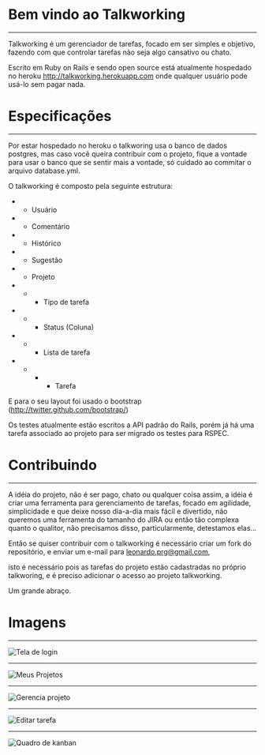 Bem vindo ao Talkworking
========================
***

Talkworking é um gerenciador de tarefas, focado em ser simples e objetivo, fazendo com que controlar tarefas não seja algo cansativo ou chato.

Escrito em Ruby on Rails e sendo open source está atualmente hospedado no heroku http://talkworking.herokuapp.com onde qualquer usuário pode usá-lo sem pagar nada.

Especificações
==============
***

Por estar hospedado no heroku o talkworing usa o banco de dados postgres,  mas caso você queira contribuir com o projeto, fique a vontade para usar o banco que se sentir  mais a vontade, só cuidado ao commitar o arquivo database.yml.


O talkworking é composto pela seguinte estrutura:

* - Usuário
* - Comentário
* - Histórico
* - Sugestão
* - Projeto
* - - Tipo de tarefa
* - - Status (Coluna)
* - - Lista de tarefa
* - - - Tarefa

E para o seu layout foi usado o bootstrap (http://twitter.github.com/bootstrap/)

Os testes atualmente estão escritos a API padrão do Rails, porém já há uma tarefa associado ao projeto para ser migrado os testes para RSPEC.

Contribuindo
============
***

A idéia do projeto, não é ser pago, chato ou qualquer coisa assim, a idéia é criar uma ferramenta para gerenciamento de tarefas, focado em agilidade, simplicidade e que deixe nosso dia-a-dia mais fácil e divertido, não queremos uma ferramenta do tamanho do JIRA ou então tão complexa quanto o qualitor, não precisamos disso, particularmente, detestamos elas...

Então se quiser contribuir com o talkworking é necessário criar um fork do repositório, e enviar um e-mail para leonardo.prg@gmail.com,

isto é necessário pois as tarefas do projeto estão cadastradas no próprio talkworing, e é preciso adicionar o acesso ao projeto talkworking.

Um grande abraço.

Imagens
==============
***


![Tela de login](https://raw.github.com/leonardoprg/talkworking/master/public/talkworking/login.png)

***

![Meus Projetos](https://raw.github.com/leonardoprg/talkworking/master/public/talkworking/projetos.png)

***

![Gerencia projeto](https://raw.github.com/leonardoprg/talkworking/master/public/talkworking/show_projeto.png)

***

![Editar tarefa](https://raw.github.com/leonardoprg/talkworking/master/public/talkworking/edit_tarefa.png)

***

![Quadro de kanban](https://raw.github.com/leonardoprg/talkworking/master/public/talkworking/kanban.png)